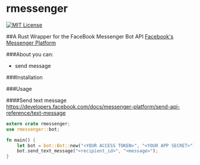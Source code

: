 # rmessenger
[![MIT License](http://img.shields.io/badge/license-MIT-blue.svg?style=flat)](LICENSE)  

##A Rust Wrapper for the FaceBook Messenger Bot API
[Facebook's Messenger Platform](https://developers.facebook.com/docs/messenger-platform)

###About
you can:
- send message

###Installation

###Usage

####Send text message
https://developers.facebook.com/docs/messenger-platform/send-api-reference/text-message

```rust:send_text_message.rs
extern crate rmessenger;
use rmessenger::bot;

fn main() {
    let bot = bot::Bot::new("<YOUR ACCESS TOKEN>", "<YOUR APP SECRET>");
    bot.send_text_message("<recipient_id>", "<message>");
}
````
